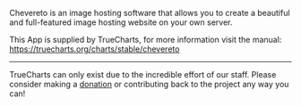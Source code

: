 Chevereto is an image hosting software that allows you to create a beautiful and full-featured image hosting website on your own server.

This App is supplied by TrueCharts, for more information visit the manual: https://truecharts.org/charts/stable/chevereto

---

TrueCharts can only exist due to the incredible effort of our staff.
Please consider making a [donation](https://truecharts.org/docs/about/sponsor) or contributing back to the project any way you can!
